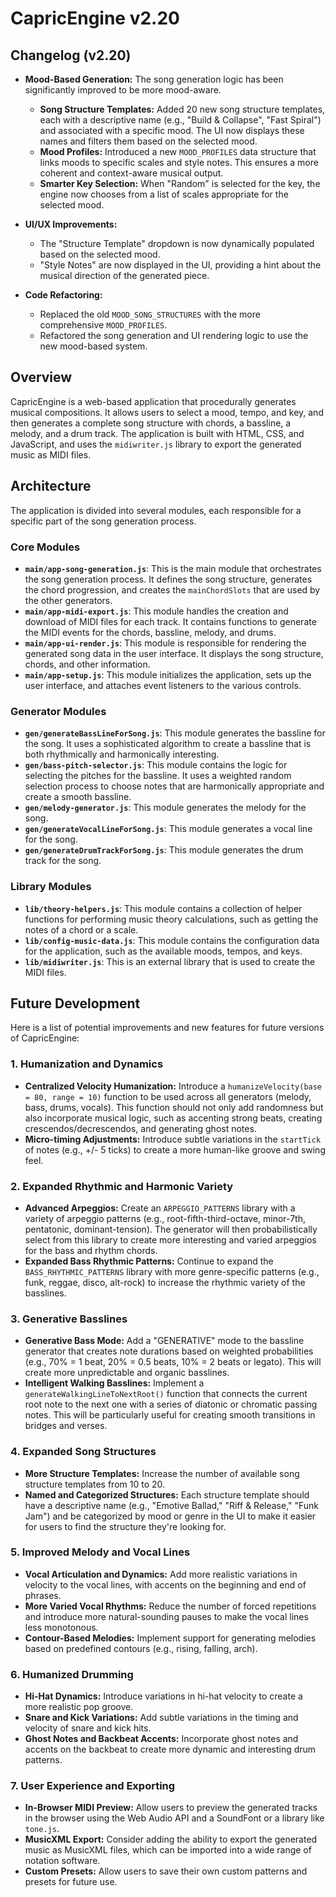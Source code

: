 # CapricEngine v2.20


## Changelog (v2.20) 


*   **Mood-Based Generation:** The song generation logic has been significantly improved to be more mood-aware.
    *   **Song Structure Templates:** Added 20 new song structure templates, each with a descriptive name (e.g., "Build & Collapse", "Fast Spiral") and associated with a specific mood. The UI now displays these names and filters them based on the selected mood.
    *   **Mood Profiles:** Introduced a new `MOOD_PROFILES` data structure that links moods to specific scales and style notes. This ensures a more coherent and context-aware musical output.
    *   **Smarter Key Selection:** When "Random" is selected for the key, the engine now chooses from a list of scales appropriate for the selected mood.

*   **UI/UX Improvements:**
    *   The "Structure Template" dropdown is now dynamically populated based on the selected mood.
    *   "Style Notes" are now displayed in the UI, providing a hint about the musical direction of the generated piece.

*   **Code Refactoring:**
    *   Replaced the old `MOOD_SONG_STRUCTURES` with the more comprehensive `MOOD_PROFILES`.
    *   Refactored the song generation and UI rendering logic to use the new mood-based system.

## Overview

CapricEngine is a web-based application that procedurally generates musical compositions. It allows users to select a mood, tempo, and key, and then generates a complete song structure with chords, a bassline, a melody, and a drum track. The application is built with HTML, CSS, and JavaScript, and uses the `midiwriter.js` library to export the generated music as MIDI files.

## Architecture

The application is divided into several modules, each responsible for a specific part of the song generation process.

### Core Modules

*   **`main/app-song-generation.js`**: This is the main module that orchestrates the song generation process. It defines the song structure, generates the chord progression, and creates the `mainChordSlots` that are used by the other generators.
*   **`main/app-midi-export.js`**: This module handles the creation and download of MIDI files for each track. It contains functions to generate the MIDI events for the chords, bassline, melody, and drums.
*   **`main/app-ui-render.js`**: This module is responsible for rendering the generated song data in the user interface. It displays the song structure, chords, and other information.
*   **`main/app-setup.js`**: This module initializes the application, sets up the user interface, and attaches event listeners to the various controls.

### Generator Modules


*   **`gen/generateBassLineForSong.js`**: This module generates the bassline for the song. It uses a sophisticated algorithm to create a bassline that is both rhythmically and harmonically interesting.
*   **`gen/bass-pitch-selector.js`**: This module contains the logic for selecting the pitches for the bassline. It uses a weighted random selection process to choose notes that are harmonically appropriate and create a smooth bassline.
*   **`gen/melody-generator.js`**: This module generates the melody for the song.
*   **`gen/generateVocalLineForSong.js`**: This module generates a vocal line for the song.
*   **`gen/generateDrumTrackForSong.js`**: This module generates the drum track for the song.

### Library Modules

*   **`lib/theory-helpers.js`**: This module contains a collection of helper functions for performing music theory calculations, such as getting the notes of a chord or a scale.
*   **`lib/config-music-data.js`**: This module contains the configuration data for the application, such as the available moods, tempos, and keys.
*   **`lib/midiwriter.js`**: This is an external library that is used to create the MIDI files.

## Future Development

Here is a list of potential improvements and new features for future versions of CapricEngine:

### 1. Humanization and Dynamics

*   **Centralized Velocity Humanization:** Introduce a `humanizeVelocity(base = 80, range = 10)` function to be used across all generators (melody, bass, drums, vocals). This function should not only add randomness but also incorporate musical logic, such as accenting strong beats, creating crescendos/decrescendos, and generating ghost notes.
*   **Micro-timing Adjustments:** Introduce subtle variations in the `startTick` of notes (e.g., +/- 5 ticks) to create a more human-like groove and swing feel.

### 2. Expanded Rhythmic and Harmonic Variety

*   **Advanced Arpeggios:** Create an `ARPEGGIO_PATTERNS` library with a variety of arpeggio patterns (e.g., root-fifth-third-octave, minor-7th, pentatonic, dominant-tension). The generator will then probabilistically select from this library to create more interesting and varied arpeggios for the bass and rhythm chords.
*   **Expanded Bass Rhythmic Patterns:** Continue to expand the `BASS_RHYTHMIC_PATTERNS` library with more genre-specific patterns (e.g., funk, reggae, disco, alt-rock) to increase the rhythmic variety of the basslines.

### 3. Generative Basslines

*   **Generative Bass Mode:** Add a "GENERATIVE" mode to the bassline generator that creates note durations based on weighted probabilities (e.g., 70% = 1 beat, 20% = 0.5 beats, 10% = 2 beats or legato). This will create more unpredictable and organic basslines.
*   **Intelligent Walking Basslines:** Implement a `generateWalkingLineToNextRoot()` function that connects the current root note to the next one with a series of diatonic or chromatic passing notes. This will be particularly useful for creating smooth transitions in bridges and verses.

### 4. Expanded Song Structures

*   **More Structure Templates:** Increase the number of available song structure templates from 10 to 20.
*   **Named and Categorized Structures:** Each structure template should have a descriptive name (e.g., "Emotive Ballad," "Riff & Release," "Funk Jam") and be categorized by mood or genre in the UI to make it easier for users to find the structure they're looking for.

### 5. Improved Melody and Vocal Lines

*   **Vocal Articulation and Dynamics:** Add more realistic variations in velocity to the vocal lines, with accents on the beginning and end of phrases.
*   **More Varied Vocal Rhythms:** Reduce the number of forced repetitions and introduce more natural-sounding pauses to make the vocal lines less monotonous.
*   **Contour-Based Melodies:** Implement support for generating melodies based on predefined contours (e.g., rising, falling, arch).

### 6. Humanized Drumming

*   **Hi-Hat Dynamics:** Introduce variations in hi-hat velocity to create a more realistic pop groove.
*   **Snare and Kick Variations:** Add subtle variations in the timing and velocity of snare and kick hits.
*   **Ghost Notes and Backbeat Accents:** Incorporate ghost notes and accents on the backbeat to create more dynamic and interesting drum patterns.

### 7. User Experience and Exporting

*   **In-Browser MIDI Preview:** Allow users to preview the generated tracks in the browser using the Web Audio API and a SoundFont or a library like `tone.js`.
*   **MusicXML Export:** Consider adding the ability to export the generated music as MusicXML files, which can be imported into a wide range of notation software.
*   **Custom Presets:** Allow users to save their own custom patterns and presets for future use.

